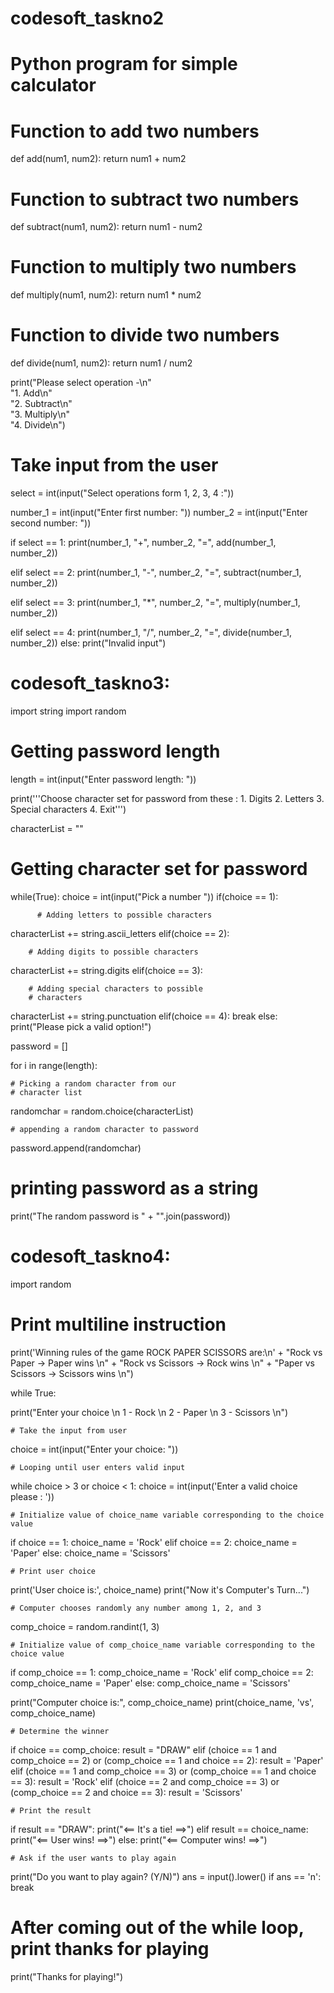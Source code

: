 # codesoft_taskno2

# Python program for simple calculator

# Function to add two numbers
def add(num1, num2):
    return num1 + num2

# Function to subtract two numbers
def subtract(num1, num2):
    return num1 - num2

# Function to multiply two numbers
def multiply(num1, num2):
    return num1 * num2

# Function to divide two numbers
def divide(num1, num2):
    return num1 / num2

print("Please select operation -\n" \
        "1. Add\n" \
        "2. Subtract\n" \
        "3. Multiply\n" \
        "4. Divide\n")


# Take input from the user
select = int(input("Select operations form 1, 2, 3, 4 :"))

number_1 = int(input("Enter first number: "))
number_2 = int(input("Enter second number: "))

if select == 1:
    print(number_1, "+", number_2, "=",
                    add(number_1, number_2))

elif select == 2:
    print(number_1, "-", number_2, "=",
                    subtract(number_1, number_2))

elif select == 3:
    print(number_1, "*", number_2, "=",
                    multiply(number_1, number_2))

elif select == 4:
    print(number_1, "/", number_2, "=",
                    divide(number_1, number_2))
else:
    print("Invalid input")

   
    
# codesoft_taskno3:


import string
import random

# Getting password length
length = int(input("Enter password length: "))

print('''Choose character set for password from these : 
		1. Digits
		2. Letters
		3. Special characters
		4. Exit''')

characterList = ""

# Getting character set for password
while(True):
	choice = int(input("Pick a number "))
	if(choice == 1):
		
		  # Adding letters to possible characters
		
  characterList += string.ascii_letters
	elif(choice == 2):
		
		# Adding digits to possible characters
		
  characterList += string.digits
	elif(choice == 3):
		
		# Adding special characters to possible
		# characters
		
  characterList += string.punctuation
	elif(choice == 4):
		break
	else:
		print("Please pick a valid option!")

password = []

for i in range(length):

	# Picking a random character from our 
	# character list
	
 randomchar = random.choice(characterList)
	
	# appending a random character to password
	
 password.append(randomchar)

# printing password as a string
print("The random password is " + "".join(password))

    

# codesoft_taskno4:
import random

# Print multiline instruction
print('Winning rules of the game ROCK PAPER SCISSORS are:\n'
      + "Rock vs Paper -> Paper wins \n"
      + "Rock vs Scissors -> Rock wins \n"
      + "Paper vs Scissors -> Scissors wins \n")

while True:

    
  print("Enter your choice \n 1 - Rock \n 2 - Paper \n 3 - Scissors \n")

    # Take the input from user
  choice = int(input("Enter your choice: "))

    # Looping until user enters valid input
  while choice > 3 or choice < 1:
        choice = int(input('Enter a valid choice please : '))

    # Initialize value of choice_name variable corresponding to the choice value
  if choice == 1:
        choice_name = 'Rock'
  elif choice == 2:
        choice_name = 'Paper'
  else:
        choice_name = 'Scissors'

    # Print user choice
  print('User choice is:', choice_name)
  print("Now it's Computer's Turn...")

    # Computer chooses randomly any number among 1, 2, and 3
  comp_choice = random.randint(1, 3)

    # Initialize value of comp_choice_name variable corresponding to the choice value
  if comp_choice == 1:
        comp_choice_name = 'Rock'
  elif comp_choice == 2:
        comp_choice_name = 'Paper'
  else:
        comp_choice_name = 'Scissors'

  print("Computer choice is:", comp_choice_name)
  print(choice_name, 'vs', comp_choice_name)

    # Determine the winner
  if choice == comp_choice:
        result = "DRAW"
  elif (choice == 1 and comp_choice == 2) or (comp_choice == 1 and choice == 2):
        result = 'Paper'
  elif (choice == 1 and comp_choice == 3) or (comp_choice == 1 and choice == 3):
        result = 'Rock'
  elif (choice == 2 and comp_choice == 3) or (comp_choice == 2 and choice == 3):
        result = 'Scissors'

    # Print the result
  if result == "DRAW":
        print("<== It's a tie! ==>")
  elif result == choice_name:
        print("<== User wins! ==>")
  else:
        print("<== Computer wins! ==>")

    # Ask if the user wants to play again
  print("Do you want to play again? (Y/N)")
    ans = input().lower()
  if ans == 'n':
        break

  # After coming out of the while loop, print thanks for playing
print("Thanks for playing!")
